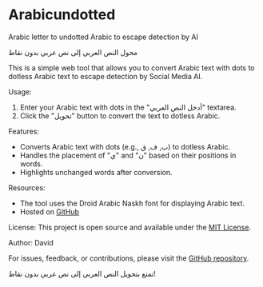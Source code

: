 # Arabicundotted
Arabic letter to undotted Arabic to escape detection by AI

محول النص العربي إلى نص عربي بدون نقاط

This is a simple web tool that allows you to convert Arabic text with dots to dotless Arabic text to escape detection by Social Media AI.

Usage:
1. Enter your Arabic text with dots in the "أدخل النص العربي" textarea.
2. Click the "تحويل" button to convert the text to dotless Arabic.

Features:
- Converts Arabic text with dots (e.g., ب, ف, ق) to dotless Arabic.
- Handles the placement of "ي" and "ن" based on their positions in words.
- Highlights unchanged words after conversion.

Resources:
- The tool uses the Droid Arabic Naskh font for displaying Arabic text.
- Hosted on [GitHub](https://davidsamuel13579.github.io/Arabicundotted/)

License:
This project is open source and available under the [MIT License](LICENSE).

Author:
David

For issues, feedback, or contributions, please visit the [GitHub repository](https://github.com/yourusername/yourrepository).

تمتع بتحويل النص العربي إلى نص عربي بدون نقاط!
